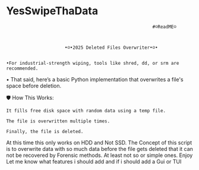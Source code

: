 # YesSwipeThaData

                                                           #☺ReadME☺


                
					      •☺•2025 Deleted Files Overwriter•☺•
					      
					 
	•For industrial-strength wiping, tools like shred, dd, or srm are recommended.
					 
• That said, here’s a basic Python implementation that overwrites a file's space before deletion.

🛡 How This Works:

    It fills free disk space with random data using a temp file.

    The file is overwritten multiple times.

    Finally, the file is deleted.
					 

At this time this only works on HDD and Not SSD. The Concept of this script is to overwrite data with so much data before the file gets deleted that it can not be recovered by Forensic methods. At least not so or simple ones. Enjoy Let me know what features i should add and if i should add a Gui or TUI
